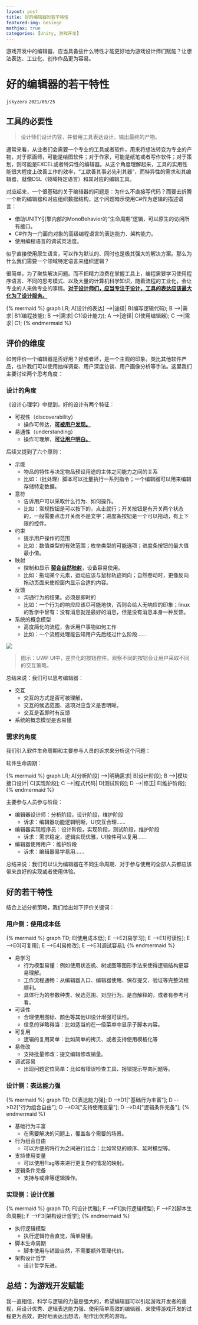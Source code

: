 ```yaml
---
layout: post
title: 好的编辑器的若干特性
featured-img: besiege
mathjax: true
categories: [Unity, 游戏开发]
---
```


游戏开发中的编辑器，应当具备些什么特性才能更好地为游戏设计师们赋能？让想法表达、工业化、创作作品更为容易。

<!--more-->

# 好的编辑器的若干特性
`jskyzero` `2021/05/25`


## 工具的必要性

> 设计师们设计内容，并借用工具表达设计，输出最终的产物。

通常来看，从业者们会需要一个专业的工具或者软件，用来将想法转变为专业的产物，对于原画师，可能是绘图软件；对于作家，可能是纸笔或者写作软件；对于策划，则可能是EXCEL或者特异性的编辑器。从这个角度理解起来，工具的实用性能很大程度上改善工作的效率，“工欲善其事必先利其器”，而特异性的需求和其编辑器，就像DSL（领域特定语言）和其对应的编辑工具。

对应起来，一个很基础的关于编辑器的问题是：为什么不直接写代码？而要去折腾一个新的编辑器和对应组织数据结构，这个问题暗示使用C#作为逻辑的描述语言：

+ 借助UNITY引擎内部的MonoBehavior的“生命周期”逻辑，可以原生的访问所有接口。
+ C#作为一门面向对象的高级编程语言的表达能力、架构能力。
+ 使用编程语言的调试灵活度。

似乎直接使用原生语言，可以作为默认的、同时也是极其强大的解决方案。那么为什么我们需要一个领域特定语言来组织逻辑？

很简单，为了聚焦解决问题。而不把精力浪费在掌握工具上，编程需要学习使用程序语言、不同的思考模式、以及大量的计算机科学知识，随着流程的工业化，会让专业的人来做专业的事情。**<u>对于设计师们，应当专注于设计，工具的表达应该最大化为了设计服务。</u>**

{% mermaid %}
graph LR;
    A[设计的表达] -->|途径| B(编写逻辑代码);
    B -->|需求| B1(编程技能);
    B -->|需求| C1(设计能力);
    A -->|途径| C(使用编辑器);
    C -->|需求| C1;
{% endmermaid %}


## 评价的维度

如何评价一个编辑器是否好用？好或者坏，是一个主观的印象。类比其他软件产品，也许我们可以使用抽样调查、用户深度访谈、用户画像分析等手法。这里我们主要讨论两个思考角度：


### 设计的角度

《设计心理学》中提到，好的设计有两个特征：

+ 可视性（discoverability）
  + 操作可传达，**<u>可被用户发现。</u>**
+ 易通性（understanding）
  + 操作可理解，**<u>可让用户明白。</u>**

后续又提到了六个原则：

+ 示能
  + 物品的特性与决定物品预设用途的主体之间能力之间的关系
  + 比如：（批处理）脚本可以批量执行一系列指令；一个编辑器可以用来编辑存储特定数据。
+ 意符
  + 告诉用户可以采取什么行为、如何操作。
  + 比如：常规按钮是可以按下的，点击就行；开关按钮是有开关两个状态的，一般需要点击开关而不是文字；进度条按钮是一个可以拖动，有上下限的控件。
+ 约束
  + 提示用户操作的范围
  + 比如：数值类型的有效范围；枚举类型的可能选项；进度条按钮的最大值最小值。
+ 映射
  + 控制和显示 **<u>契合自然映射</u>**，设备容易使用。
  + 比如：拖动某个元素，运动应该与鼠标轨迹同向；自然卷动时，更像反向拖动页面来使视窗内显示合适的内容。
+ 反馈
  + 沟通行为的结果。必须是即时的
  + 比如：一个行为的响应应该尽可能地快，否则会给人无响应的印象；linux的哲学中曾有：没有消息就是最好的消息，但是没有消息本身一种反馈。
+ 系统的概念模型
  + 高度简化的流程，告诉用户事物如何工作
  + 比如：一个流程处理能告知用户先后经过什么阶段……


![]({{site.img_url}}/skill/editor/1.jpg)

> 图示：UWP UI中，差异化的按钮控件。观察不同的按钮会让用户采取不同的交互策略。

总结来说：我们可以思考编辑器：

+ 交互
  + 交互的方式是否可被理解，
  + 交互的候选范围、选项对应含义是否明晰。
  + 交互是否即时有反馈
+ 系统的概念模型是否易懂


### 需求的角度

我们引入软件生命周期和主要参与人员的诉求来分析这个问题：

软件生命周期：

{% mermaid %}
graph LR;
    A[分析阶段] -->|明确需求| B[设计阶段];
    B -->|模块接口设计| C[实现阶段];
    C -->|程式代码| D[测试阶段];
    D -->|修正| E[维护阶段];
{% endmermaid %}

主要参与人员参与阶段：

+ 编辑器设计师：分析阶段，设计阶段，维护阶段
  + 诉求：编辑器功能逻辑明晰，UI交互合理……
+ 编辑器实现程序员：设计阶段，实现阶段，测试阶段，维护阶段
  + 诉求：需求稳定，逻辑实现优雅，UI控件可以复用……
+ 编辑器使用用户：维护阶段
  + 诉求：编辑器易学易用……

总结来说：我们可以认为编辑器在不同生命周期、对于参与使用的全部人员都应该带来良好的实现或者使用体验。


## 好的若干特性

结合上述分析策略，我们给出如下评价关键词：


### 用户侧：使用成本低

{% mermaid %}
graph TD;
    E[使用成本低];
    E -->E2[易学习];
    E -->E1[可读性];
    E -->E0[可复用];
    E -->E4[易修改];
    E -->E3[调试容易];
{% endmermaid %}

+ 易学习
  + 行为模型易懂：例如使用状态机、树或图等图形手法来使得逻辑结构更容易理解。
  + 工作流程通畅：从编辑器入口、编辑器使用、保存提交、验证等完整流程顺利。
  + 具体行为的参数种类、候选范围、对应行为，是自解释的，或者有参考可看。
+ 可读性
  + 合理使用图标、颜色等其他UI设计增强可读性。
  + 信息的详略得当：比如适当的在一级菜单中显示子脚本内容。
+ 可复用
  + 逻辑的复用简单：比如简单的拷贝、或者支持使用模板化等
+ 易修改
  + 支持批量修改：提交编辑修改销量。
+ 调试容易
  + 出现问题定位简单：比如有错误检查工具、报错提示导向问题等。


### 设计侧：表达能力强

{% mermaid %}
graph TD;
    D[表达能力强];
    D -->D1["基础行为丰富"];
    D -->D2["行为组合自由"];
    D -->D3["支持使用变量"];
    D -->D4["逻辑条件完备"];
{% endmermaid %}

+ 基础行为丰富
  + 在需要解决的问题上，覆盖各个需要的场景。
+ 行为组合自由
  + 可以方便的将行为之间进行组合：比如常见的顺序、延时模型等。
+ 支持使用变量
  + 可以使用Flag等来进行更复杂的情况的映射。
+ 逻辑条件完备
  + 支持与或非等逻辑操作。


### 实现侧：设计优雅

{% mermaid %}
graph TD;
    F[设计优雅];
    F -->F1[执行逻辑模型];
    F -->F2[脚本生命周期];
    F -->F3[架构设计哲学];
{% endmermaid %}

+ 执行逻辑模型
  + 执行逻辑符合直觉，简单易懂。
+ 脚本生命周期
  + 脚本使用与销毁自然，不需要额外管理代价。
+ 架构设计哲学
  + 设计哲学先进。


## 总结：为游戏开发赋能

我一直相信，科学与逻辑的力量是强大的，希望编辑器可以引起游戏开发者的重视，用设计优秀、逻辑表达能力强、使用简单高效的编辑器，来使得游戏开发的过程更为高效，更好地表达出想法，制作出优秀的游戏。
